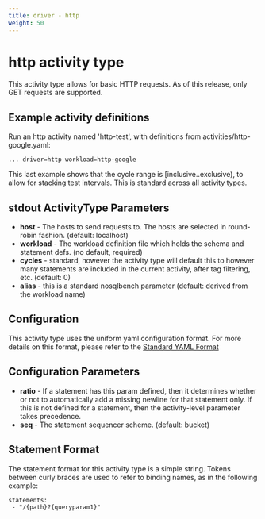 ```yaml
---
title: driver - http
weight: 50
---
```

# http activity type

This activity type allows for basic HTTP requests.
As of this release, only GET requests are supported.

## Example activity definitions

Run an http activity named 'http-test', with definitions from activities/http-google.yaml:
~~~
... driver=http workload=http-google
~~~

This last example shows that the cycle range is [inclusive..exclusive),
to allow for stacking test intervals. This is standard across all
activity types.

## stdout ActivityType Parameters

- **host** - The hosts to send requests to. The hosts are selected in
  round-robin fashion.
  (default: localhost)
- **workload** - The workload definition file which holds the schema and statement defs.
  (no default, required)
- **cycles** - standard, however the activity type will default
  this to however many statements are included in the current
  activity, after tag filtering, etc.
  (default: 0)
- **alias** - this is a standard nosqlbench parameter
  (default: derived from the workload name)

## Configuration

This activity type uses the uniform yaml configuration format.
For more details on this format, please refer to the
[Standard YAML Format](http://docs.nosqlbench.io/user-guide/standard_yaml/)

## Configuration Parameters

- **ratio** - If a statement has this param defined, then it determines
  whether or not to automatically add a missing newline for that statement
  only. If this is not defined for a statement, then the activity-level
  parameter takes precedence.
- **seq** - The statement sequencer scheme.
  (default: bucket)

## Statement Format

The statement format for this activity type is a simple string. Tokens between
curly braces are used to refer to binding names, as in the following example:

    statements:
     - "/{path}?{queryparam1}"
